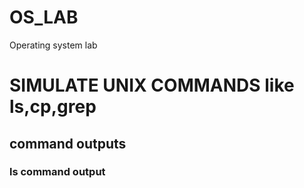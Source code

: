 # OS_LAB
Operating system lab
# SIMULATE UNIX COMMANDS like ls,cp,grep
## command outputs
### ls command output
